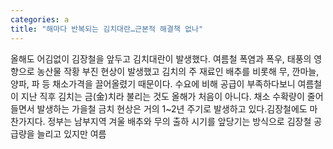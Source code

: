 ```yaml
---
categories: a
title: "해마다 반복되는 김치대란…근본적 해결책 없나"
---
```

올해도 어김없이 김장철을 앞두고 김치대란이 발생했다. 여름철 폭염과 폭우, 태풍의 영향으로 농산물 작황 부진 현상이 발생했고 김치의 주 재료인 배추를 비롯해 무, 깐마늘, 양파, 파 등 채소가격을 끌어올렸기 때문이다. 수요에 비해 공급이 부족하다보니 여름철이 지난 직후 김치는 금(金)치라 불리는 것도 올해가 처음이 아니다. 채소 수확량이 줄어들면서 발생하는 가을철 금치 현상은 거의 1~2년 주기로 발생하고 있다.김장철에도 마찬가지다. 정부는 남부지역 겨울 배추와 무의 출하 시기를 앞당기는 방식으로 김장철 공급량을 늘리고 있지만 여름
